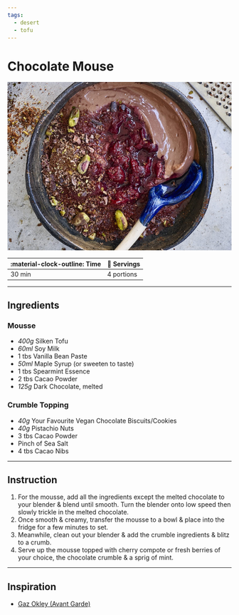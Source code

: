 ```yaml
---
tags:
  - desert
  - tofu
---
```


# Chocolate Mouse

![image](image.jpg)

| :material-clock-outline: Time | :fork_and_knife: Servings |
|-------------------------------|---------------------------|
| 30 min                        | 4 portions                |

--- 

## Ingredients

### Mousse

- _400g_ Silken Tofu
- _60ml_ Soy Milk
- 1 tbs Vanilla Bean Paste
- _50ml_ Maple Syrup (or sweeten to taste)
- 1 tbs Spearmint Essence
- 2 tbs Cacao Powder
- _125g_ Dark Chocolate, melted

### Crumble Topping

- _40g_ Your Favourite Vegan Chocolate Biscuits/Cookies
- _40g_ Pistachio Nuts
- 3 tbs Cacao Powder
- Pinch of Sea Salt
- 4 tbs Cacao Nibs

--- 

## Instruction

1. For the mousse, add all the ingredients except the melted chocolate to your blender & blend until smooth. Turn the blender onto low speed then slowly trickle in the melted chocolate.
2. Once smooth & creamy, transfer the mousse to a bowl & place into the fridge for a few minutes to set.
3. Meanwhile, clean out your blender & add the crumble ingredients & blitz to a crumb.
4. Serve up the mousse topped with cherry compote or fresh berries of your choice, the chocolate crumble & a sprig of mint.

---

## Inspiration

- [Gaz Okley (Avant Garde)](https://www.gazoakleychef.com/recipes/mint-chocolate-mousse/)